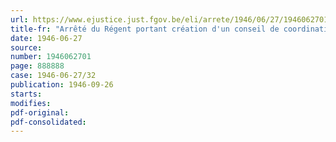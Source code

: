 ```yaml
---
url: https://www.ejustice.just.fgov.be/eli/arrete/1946/06/27/1946062701/justel
title-fr: "Arrêté du Régent portant création d'un conseil de coordination de l'enseignement technique"
date: 1946-06-27
source:
number: 1946062701
page: 888888
case: 1946-06-27/32
publication: 1946-09-26
starts:
modifies:
pdf-original:
pdf-consolidated:
---
```


